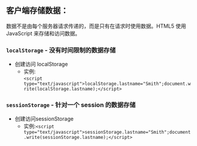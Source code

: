  客户端存储数据：
 ------
 数据不是由每个服务器请求传递的，而是只有在请求时使用数据。HTML5 使用 JavaScript 来存储和访问数据。
 
### `localStorage` - 没有时间限制的数据存储
* 创建访问 localStorage
  * 实例: <br />`<script type="text/javascript">localStorage.lastname="Smith";document.write(localStorage.lastname);</script>`

### `sessionStorage` - 针对一个 session 的数据存储
* 创建访问sessionStorage
  * 实例:`<script type="text/javascript">sessionStorage.lastname="Smith";document.write(sessionStorage.lastname);</script>`
